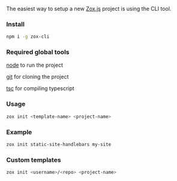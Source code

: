 
The easiest way to setup a new [Zox.js](http://zoxjs.com) project is using the CLI tool.

### Install

```bash
npm i -g zox-cli
```

### Required global tools

[node](https://nodejs.org/) to run the project

[git](https://git-scm.com/downloads) for cloning the project

[tsc](https://www.npmjs.com/package/typescript) for compiling typescript

### Usage

```bash
zox init <template-name> <project-name>
```

### Example

```bash
zox init static-site-handlebars my-site
```

### Custom templates

```bash
zox init <username>/<repo> <project-name>
```
